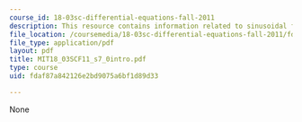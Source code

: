 ```yaml
---
course_id: 18-03sc-differential-equations-fall-2011
description: This resource contains information related to sinusoidal functions.
file_location: /coursemedia/18-03sc-differential-equations-fall-2011/fdaf87a842126e2bd9075a6bf1d89d33_MIT18_03SCF11_s7_0intro.pdf
file_type: application/pdf
layout: pdf
title: MIT18_03SCF11_s7_0intro.pdf
type: course
uid: fdaf87a842126e2bd9075a6bf1d89d33

---
```

None